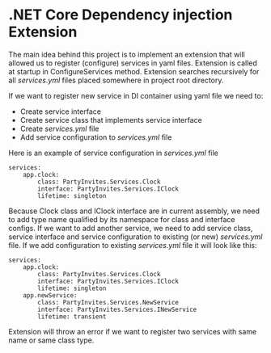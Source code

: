 # .NET Core Dependency injection Extension

The main idea behind this project is to implement an extension that will allowed us to register (configure) services in yaml files.
Extension is called at startup in ConfigureServices method.
Extension searches recursively for all *services.yml* files placed somewhere in project root directory.

If we want to register new service in DI container using yaml file we need to:

* Create service interface
* Create service class that implements service interface
* Create *services.yml* file 
* Add service configuration to *services.yml* file

Here is an example of service configuration in *services.yml* file
```
services:
    app.clock:
        class: PartyInvites.Services.Clock
        interface: PartyInvites.Services.IClock
        lifetime: singleton
```

Because Clock class and IClock interface are in current assembly, we need to add type name qualified by its namespace for class and interface configs.
If we want to add another service, we need to add service class, service interface and service configuration to existing (or new) *services.yml* file.
If we add configuration to existing *services.yml* file it will look like this:
```
services:
    app.clock:
        class: PartyInvites.Services.Clock
        interface: PartyInvites.Services.IClock
        lifetime: singleton
    app.newService:
        class: PartyInvites.Services.NewService
        interface: PartyInvites.Services.INewService
        lifetime: transient
```

Extension will throw an error if we want to register two services with same name or same class type.
